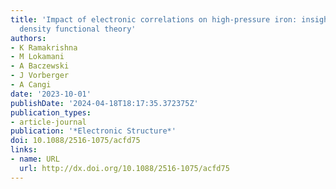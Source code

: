 ```yaml
---
title: 'Impact of electronic correlations on high-pressure iron: insights from time-dependent
  density functional theory'
authors:
- K Ramakrishna
- M Lokamani
- A Baczewski
- J Vorberger
- A Cangi
date: '2023-10-01'
publishDate: '2024-04-18T18:17:35.372375Z'
publication_types:
- article-journal
publication: '*Electronic Structure*'
doi: 10.1088/2516-1075/acfd75
links:
- name: URL
  url: http://dx.doi.org/10.1088/2516-1075/acfd75
---
```

